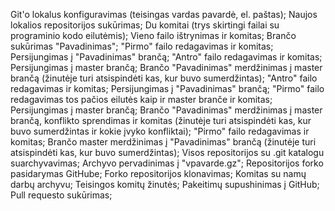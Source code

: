 Git'o lokalus konfiguravimas (teisingas vardas pavardė, el. paštas);
Naujos lokalios repositorijos sukūrimas;
Du komitai (trys skirtingi failai su programinio kodo eilutėmis);
Vieno failo ištrynimas ir komitas;
Brančo sukūrimas "Pavadinimas";
"Pirmo" failo redagavimas ir komitas;
Persijungimas į "Pavadinimas" brančą;
"Antro" failo redagavimas ir komitas;
Persijungimas į master brančą;
Brančo "Pavadinimas" merdžinimas į master brančą (žinutėje turi atsispindėti kas, kur buvo sumerdžintas);
"Antro" failo redagavimas ir komitas;
Persijungimas į "Pavadinimas" brančą;
"Pirmo" failo redagavimas tos pačios eilutės kaip ir master branče ir komitas;
Persijungimas į master brančą;
Brančo "Pavadinimas" merdžinimas į master brančą, konflikto sprendimas ir komitas (žinutėje turi atsispindėti kas, kur buvo sumerdžintas ir kokie įvyko konfliktai);
"Pirmo" failo redagavimas ir komitas;
Brančo master merdžinimas į "Pavadinimas" brančą (žinutėje turi atsispindėti kas, kur buvo sumerdžintas);
Visos repositorijos su .git katalogu suarchyvavimas;
Archyvo pervadinimas į "vpavarde.gz";
Repositorijos forko pasidarymas GitHube;
Forko repositorijos klonavimas;
Komitas su namų darbų archyvu;
Teisingos komitų žinutės;
Pakeitimų supushinimas į GitHub;
Pull requesto sukūrimas;
